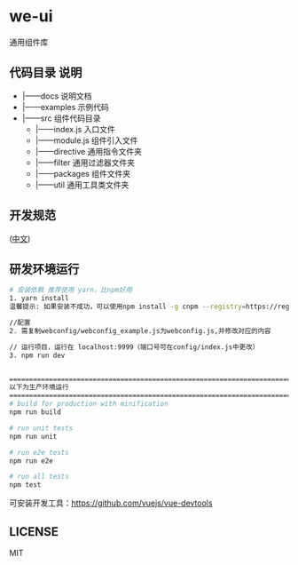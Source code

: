# we-ui
通用组件库


## 代码目录 说明
- |——docs 说明文档
- |——examples 示例代码
- |——src 组件代码目录
	- |——index.js  入口文件
	- |——module.js 组件引入文件 
	- |——directive 通用指令文件夹
	- |——filter    通用过滤器文件夹
	- |——packages  组件文件夹
	- |——util      通用工具类文件夹


## 开发规范
([中文](https://github.com/fewiki/we-ui/blob/develop/.github/CONTRIBUTING.zh-CN.md))


## 研发环境运行

``` bash
# 安装依赖 推荐使用 yarn，比npm好用
1. yarn install
温馨提示: 如果安装不成功，可以使用npm install -g cnpm --registry=https://registry.npm.taobao.org安装淘宝镜像，替换npm命令为cnpm命令重新安装

//配置
2. 需复制webconfig/webconfig_example.js为webconfig.js,并修改对应的内容

// 运行项目，运行在 localhost:9999（端口号可在config/index.js中更改）
3. npm run dev


=========================================================================
以下为生产环境运行
=========================================================================
# build for production with minification
npm run build

# run unit tests
npm run unit

# run e2e tests
npm run e2e

# run all tests
npm test
```


可安装开发工具：https://github.com/vuejs/vue-devtools

## LICENSE
MIT
